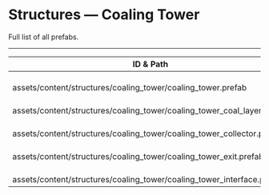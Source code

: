 # Structures — Coaling Tower
Full list of all <Badge type="warning" text="5"/> prefabs.

---
| ID & Path |
| --- |
| <Badge type="tip" text="1802206353"/> <br> assets/content/structures/coaling_tower/coaling_tower.prefab |
| <Badge type="tip" text="3766486861"/> <br> assets/content/structures/coaling_tower/coaling_tower_coal_layer.prefab |
| <Badge type="tip" text="3093960482"/> <br> assets/content/structures/coaling_tower/coaling_tower_collector.prefab |
| <Badge type="tip" text="244199778"/> <br> assets/content/structures/coaling_tower/coaling_tower_exit.prefab |
| <Badge type="tip" text="1455685153"/> <br> assets/content/structures/coaling_tower/coaling_tower_interface.prefab |
